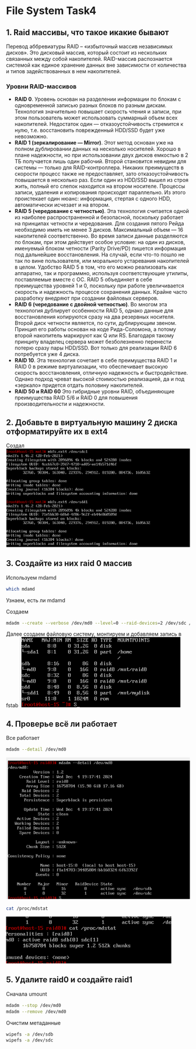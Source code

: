 # File System Task4

## 1. Raid массивы, что такое икакие бывают

Перевод аббревиатуры RAID – «избыточный массив независимых дисков». Это дисковый
массив, который состоит из нескольких связанных между собой накопителей. RAID-массив распознается системой как единое
хранение данных вне зависимости от количества и типов задействованных в нем накопителей.

### Уровни RAID-массивов

- **RAID 0**. Уровень основан на разделении информации по блокам с одновременной записью разных блоков по разным дискам.
  Технология значительно повышает скорость чтения и записи, при этом пользователь может использовать суммарный объем
  всех накопителей. Недостаток один — отказоустойчивость стремится к нулю, т.е. восстановить поврежденный HDD/SSD будет
  уже невозможно.
- **RAID 1 (зеркалирование — Mirror)**. Этот метод основан уже на полном дублировании данных на несколько носителей.
  Хорошо в плане надежности, но при использовании двух дисков емкостью в 2 ТБ получается лишь
  один рабочий. Второй становится невидим для системы — только для RAID-контроллера. Никаких преимуществ в скорости
  процесс также не предоставляет, зато отказоустойчивость повышается в несколько раз. Если один из HDD/SSD вышел из
  строя
  жить, полный его слепок находится на втором носителе.
  Процессы записи, удаления и копирования происходят параллельно. Из этого проистекает один нюанс: информация, стертая с
  одного HDD, автоматически исчезает и на втором.
- **RAID 5 (чередование с четностью)**. Эта технология считается одной из наиболее распространенной и безопасной,
  поскольку работает на принципах четности и чередования. Для создания пятого Рейда необходимо иметь не менее 3 дисков.
  Максимальный объем — 16 накопителей соответственно. Во время записи данные разделяются по блокам, при этом действует
  особое условие: на один из дисков, именуемый блоком четности (Parity Drive/PD) пишется информация под дальнейшее
  восстановления. На случай, если что-то пошло не так по вине пользователя, или морального устаревания накопителей в
  целом. Удобство RAID 5 в том, что его можно реализовать как аппаратно, так и программно, используя соответствующие
  утилиты,
  поставляемые вместе с ОС. RAID 5 объединяет в себе преимущества уровней 1 и 0, поскольку при работе увеличивается
  скорость и надежность процессе сохранения данных. Крайне часто разработку внедряют при создании файловых серверов.
- **RAID 6 (чередование с двойной четностью)**. Во многом эта технология дублирует особенности RAID 5, однако данные для
  восстановления копируются сразу на два резервных носителя.
  Второй диск четности является, по сути, дублирующим звеном. Принцип его работы основан на коде
  Рида-Соломона, а потому второй накопитель маркируют как Q или RS.
  Благодаря такому принципу владелец сервера может безболезненно перенести потерю сразу пары HDD/SSD. Вот
  только для реализации RAID 6 потребуется уже 4 диска.
- **RAID 10**. Эта технология сочетает в себе преимущества RAID 1 и RAID 0 в режиме виртуализации, что обеспечивает
  высокую скорость восстановления, отличную надежность и быстродействие. Однако подход чреват высокой стоимостью
  реализацией, да и под «зеркало» придется отдать половину накопителей.
- **RAID 50 и RAID 60**
Это гибридные уровни RAID, объединяющие преимущества RAID 5/6 и RAID 0 для повышения производительности и надежности.
## 2. Добавьте в виртуальную машину 2 диска отформатируйте их в ext4
Создал
![img.png](img.png)
## 3. Создайте из них raid 0 массив
Используем mdamd
```bash
which mdamd
```
Узнаем, есть ли mdamd

Создаем
```bash
mdadm --create --verbose /dev/md0 --level=0 --raid-devices=2 /dev/sdc /dev/sdd
```
Далее создаем файловую систему, монтируем и добавляем запись в fstab
![img_1.png](img_1.png)
## 4. Проверье всё ли работает
Все работает
```bash
mdadm --detail /dev/md0
```
![img_2.png](img_2.png)
```bash
cat /proc/mdstat
```
![img_3.png](img_3.png)
## 5. Удалите raid0 и создайте raid1
Сначала umount
```bash
mdadm --stop /dev/md0
mdadm --remove /dev/md0
```
Очистим метаданные
```bash
wipefs -a /dev/sdb
wipefs -a /dev/sdc
```

